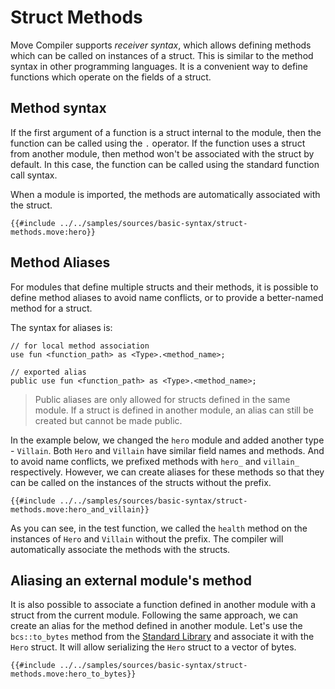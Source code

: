 # Struct Methods

Move Compiler supports *receiver syntax*, which allows defining methods which can be called on instances of a struct. This is similar to the method syntax in other programming languages. It is a convenient way to define functions which operate on the fields of a struct.

## Method syntax

If the first argument of a function is a struct internal to the module, then the function can be called using the `.` operator. If the function uses a struct from another module, then method won't be associated with the struct by default. In this case, the function can be called using the standard function call syntax.

When a module is imported, the methods are automatically associated with the struct.

```move
{{#include ../../samples/sources/basic-syntax/struct-methods.move:hero}}
```

## Method Aliases

For modules that define multiple structs and their methods, it is possible to define method aliases to avoid name conflicts, or to provide a better-named method for a struct.

The syntax for aliases is:
```move
// for local method association
use fun <function_path> as <Type>.<method_name>;

// exported alias
public use fun <function_path> as <Type>.<method_name>;
```

> Public aliases are only allowed for structs defined in the same module. If a struct is defined in another module, an alias can still be created but cannot be made public.

In the example below, we changed the `hero` module and added another type - `Villain`. Both `Hero` and `Villain` have similar field names and methods. And to avoid name conflicts, we prefixed methods with `hero_` and `villain_` respectively. However, we can create aliases for these methods so that they can be called on the instances of the structs without the prefix.

```move
{{#include ../../samples/sources/basic-syntax/struct-methods.move:hero_and_villain}}
```

As you can see, in the test function, we called the `health` method on the instances of `Hero` and `Villain` without the prefix. The compiler will automatically associate the methods with the structs.

## Aliasing an external module's method

It is also possible to associate a function defined in another module with a struct from the current module. Following the same approach, we can create an alias for the method defined in another module. Let's use the `bcs::to_bytes` method from the [Standard Library](./standard-library.md) and associate it with the `Hero` struct. It will allow serializing the `Hero` struct to a vector of bytes.

```move
{{#include ../../samples/sources/basic-syntax/struct-methods.move:hero_to_bytes}}
```
